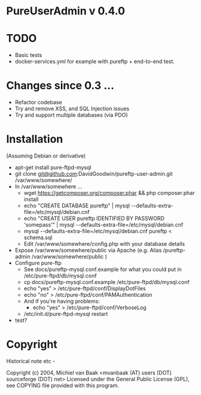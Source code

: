 # PureUserAdmin v 0.4.0


# TODO

 * Basic tests
 * docker-services.yml for example with pureftp + end-to-end test.

# Changes since 0.3 ...

 * Refactor codebase
 * Try and remove XSS, and SQL Injection issues 
 * Try and support multiple databases (via PDO)
 

# Installation 

(Assuming Debian or derivative)


 * apt-get install pure-ftpd-mysql
 * git clone git@github.com:DavidGoodwin/pureftp-user-admin.git /var/www/somewhere/
 * In /var/www/somewhere ...
   * wget https://getcomposer.org/composer.phar && php composer.phar install
   * echo "CREATE DATABASE pureftp" | mysql --defaults-extra-file=/etc/mysql/debian.cnf 
   * echo "CREATE USER pureftp IDENTIFIED BY PASSWORD 'somepass'" | mysql --defaults-extra-file=/etc/mysql/debian.cnf 
   * mysql --defaults-extra-file=/etc/mysql/debian.cnf pureftp < schema.sql
   * Edit /var/www/somewhere/config.php with your database details 
 * Expose /var/www/somewhere/public via Apache (e.g. Alias /pureftp-admin /var/www/somewhere/public )
 * Configure pure-ftp
   * See docs/pureftp-mysql.conf.example for what you could put in /etc/pure-ftpd/db/mysql.conf
   * cp docs/pureftp-mysql.conf.example /etc/pure-ftpd/db/mysql.conf
   * echo "yes" > /etc/pure-ftpd/conf/DisplayDotFiles
   * echo "no" > /etc/pure-ftpd/conf/PAMAuthentication
   * And if you're having problems: 
     * echo "yes" > /etc/pure-ftpd/conf/VerboseLog
   * /etc/init.d/pure-ftpd-mysql restart
 * test?
   
# Copyright

Historical note etc -

Copyright (c) 2004, Michiel van Baak <mvanbaak (AT) users (DOT) sourceforge (DOT) net>
Licensed under the General Public License (GPL), see COPYING file 
provided with this program.



